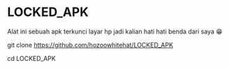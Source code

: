 # LOCKED_APK
Alat ini sebuah apk terkunci layar hp jadi  kalian hati hati benda dari saya 😁


git clone https://github.com/hozoowhitehat/LOCKED_APK

cd LOCKED_APK
